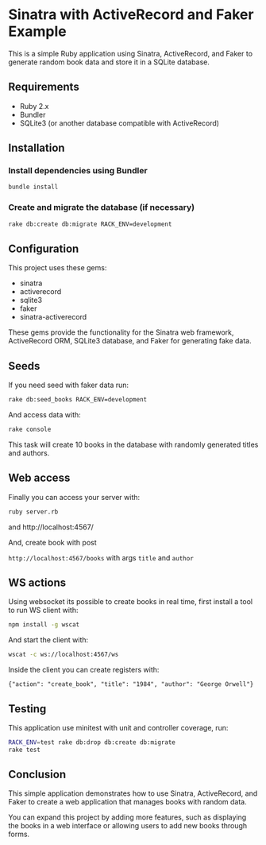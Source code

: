 # Sinatra with ActiveRecord and Faker Example

This is a simple Ruby application using Sinatra, ActiveRecord, and Faker to generate random book data and store it in a SQLite database.

## Requirements

- Ruby 2.x
- Bundler
- SQLite3 (or another database compatible with ActiveRecord)

## Installation

### Install dependencies using Bundler

```bash
bundle install
```

### Create and migrate the database (if necessary)

```bash
rake db:create db:migrate RACK_ENV=development
```

## Configuration

This project uses these gems:

- sinatra
- activerecord
- sqlite3
- faker
- sinatra-activerecord

These gems provide the functionality for the Sinatra web framework, ActiveRecord ORM, SQLite3 database, and Faker for generating fake data.

## Seeds

If you need seed with faker data run:

```bash
rake db:seed_books RACK_ENV=development
```

And access data with:

```bash
rake console
```

This task will create 10 books in the database with randomly generated titles and authors.

## Web access

Finally you can access your server with:

```bash
ruby server.rb
```

and http://localhost:4567/

And, create book with post

`http://localhost:4567/books` with args `title` and `author`

## WS actions

Using websocket its possible to create books in real time, first install a tool to run WS client with:

```bash
npm install -g wscat
```

And start the client with:

```bash
wscat -c ws://localhost:4567/ws
```

Inside the client you can create registers with:

`{"action": "create_book", "title": "1984", "author": "George Orwell"}`

## Testing

This application use minitest with unit and controller coverage, run:

```bash
RACK_ENV=test rake db:drop db:create db:migrate
rake test
```

## Conclusion

This simple application demonstrates how to use Sinatra, ActiveRecord, and Faker to create a web application that manages books with random data.

You can expand this project by adding more features, such as displaying the books in a web interface or allowing users to add new books through forms.
